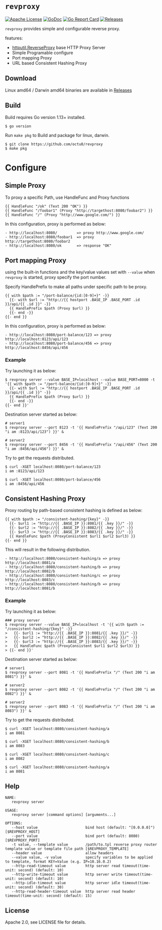 # `revproxy`

[![Apache License](https://img.shields.io/github/license/octu0/revproxy)](https://github.com/octu0/revproxy/blob/master/LICENSE)
[![GoDoc](https://godoc.org/github.com/octu0/revproxy?status.svg)](https://godoc.org/github.com/octu0/revproxy)
[![Go Report Card](https://goreportcard.com/badge/github.com/octu0/revproxy)](https://goreportcard.com/report/github.com/octu0/revproxy)
[![Releases](https://img.shields.io/github/v/release/octu0/revproxy)](https://github.com/octu0/revproxy/releases)

`revproxy` provides simple and configurable reverse proxy.

features:
- [httputil.ReverseProxy](https://golang.org/pkg/net/http/httputil/#ReverseProxy) base HTTP Proxy Server
- Simple Programable configure
- Port mapping Proxy
- URL based Consistent Hashing Proxy

## Download

Linux amd64 / Darwin amd64 binaries are available in [Releases](https://github.com/octu0/revproxy/releases)

## Build

Build requires Go version 1.13+ installed.

```shell
$ go version
```

Run `make pkg` to Build and package for linux, darwin.

```shell
$ git clone https://github.com/octu0/revproxy
$ make pkg
```

# Configure

## Simple Proxy

To proxy a specific Path, use HandleFunc and Proxy functions

```
{{ HandleFunc "/ok" (Text 200 "OK") }}
{{ HandleFunc "/foobar1" (Proxy "http://targethost:8080/foobar2") }}
{{ HandleFunc "/" (Proxy "http://www.google.com/") }}
```

In this configuration, proxy is performed as below:

```
- http://localhost:8080/         => proxy http://www.google.com/
- http://localhost:8080/foobar1  => proxy http://targethost:8080/foobar2
- http://localhost:8080/ok       => response "OK"
```

## Port mapping Proxy

using the built-in functions and the key/value values set with `--value` when `revproxy` is started,
proxy specify the port number.

Specify HandlePrefix to make all paths under specific path to be proxy.

```
{{ with $path := "/port-balance/{id:[0-9]+}" -}}
  {{- with $url := "http://{{ hostport .BASE_IP .BASE_PORT .id }}/api/{{ .id }}" -}}
  {{ HandlePrefix $path (Proxy $url) }}
  {{- end -}}
{{- end }}
```

In this configuration, proxy is performed as below:

```
- http://localhost:8080/port-balance/123 => proxy http://localhost:8123/api/123
- http://localhost:8080/port-balance/456 => proxy http://localhost:8456/api/456
```

### Example

Try launching it as below:

```shell
$ revproxy server --value BASE_IP=localhost --value BASE_PORT=8000 -t '{{ with $path := "/port-balance/{id:[0-9]+}" -}}
  {{- with $url := "http://{{ hostport .BASE_IP .BASE_PORT .id }}/api/{{ .id }}" -}}
  {{ HandlePrefix $path (Proxy $url) }}
  {{- end -}}
{{- end }}'
```

Destination server started as below:

```shell
# server1
$ revproxy server --port 8123 -t '{{ HandlePrefix "/api/123" (Text 200 "i am :8123/api/123") }}' &

# server2
$ revproxy server --port 8456 -t '{{ HandlePrefix "/api/456" (Text 200 "i am :8456/api/456") }}' &
```

Try to get the requests distributed.

```shell
$ curl -XGET localhost:8080/port-balance/123
i am :8123/api/123

$ curl -XGET localhost:8080/port-balance/456
i am :8456/api/456
```

## Consistent Hashing Proxy

Proxy routing by path-based consistent hashing is defined as below:

```
{{ with $path := "/consistent-hashing/{key}" -}}
  {{- $url1 := "http://{{ .BASE_IP }}:8081/{{ .key }}/" -}}
  {{- $url2 := "http://{{ .BASE_IP }}:8082/{{ .key }}/" -}}
  {{- $url3 := "http://{{ .BASE_IP }}:8083/{{ .key }}/" -}}
  {{ HandleFunc $path (ProxyConsistent $url1 $url2 $url3) }}
{{- end }}
```

This will result in the following distribution.

```
- http://localhost:8080/consistent-hashing/a => proxy http://localhost:8081/a
- http://localhost:8080/consistent-hashing/b => proxy http://localhost:8082/b
- http://localhost:8080/consistent-hashing/c => proxy http://localhost:8083/c
- http://localhost:8080/consistent-hashing/b => proxy http://localhost:8081/b
```

### Example

Try launching it as below:

```shell
### proxy server
$ revproxy server --value BASE_IP=localhost -t '{{ with $path := "/consistent-hashing/{key}" -}}
>   {{- $url1 := "http://{{ .BASE_IP }}:8081/{{ .key }}/" -}}
>   {{- $url2 := "http://{{ .BASE_IP }}:8082/{{ .key }}/" -}}
>   {{- $url3 := "http://{{ .BASE_IP }}:8083/{{ .key }}/" -}}
>   {{ HandleFunc $path (ProxyConsistent $url1 $url2 $url3) }}
> {{- end }}'
```

Destination server started as below:

```shell
# server1
$ revproxy server --port 8081 -t '{{ HandlePrefix "/" (Text 200 "i am 8081") }}' &

# server2
$ revproxy server --port 8082 -t '{{ HandlePrefix "/" (Text 200 "i am 8082") }}' &

# server2
$ revproxy server --port 8083 -t '{{ HandlePrefix "/" (Text 200 "i am 8083") }}' &
```

Try to get the requests distributed.

```shell
$ curl -XGET localhost:8080/consistent-hashing/a
i am 8081

$ curl -XGET localhost:8080/consistent-hashing/b
i am 8083

$ curl -XGET localhost:8080/consistent-hashing/c
i am 8082

$ curl -XGET localhost:8080/consistent-hashing/a
i am 8081
```

## Help

```
NAME:
   revproxy server

USAGE:
   revproxy server [command options] [arguments...]

OPTIONS:
   --host value                      bind host (default: "[0.0.0.0]") [$REVPROXY_HOST]
   --port value                      bind port (default: 8080) [$REVPROXY_PORT]
   -t value, --template value        /path/to.tpl reverse proxy router template value or template file path [$REVPROXY_TEMPLATE]
   --header value                    allow headers
   --value value, -v value           specify variables to be applied to template, format KEY=Value (e.g. IP=10.16.0.2)
   --http-read-timeout value         http server read timeout(time-unit: second) (default: 10)
   --http-write-timeout value        http server write timeout(time-unit: second) (default: 10)
   --http-idle-timeout value         http server idle timeout(time-unit: second) (default: 30)
   --http-read-header-timeout value  http server read header timeout(time-unit: second) (default: 15)
```

## License

Apache 2.0, see LICENSE file for details.
